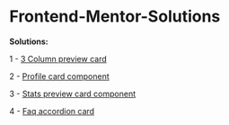 # Frontend-Mentor-Solutions

<strong>Solutions:</strong>

1 - <a href="https://roberson-andrade.github.io/Frontend-Mentor-Solutions/3-column%20preview%20card/">3 Column preview card</a>


2 - <a href="https://roberson-andrade.github.io/Frontend-Mentor-Solutions/Profile-card-main/">Profile card component</a>


3 - <a href="https://roberson-andrade.github.io/Frontend-Mentor-Solutions/stats%20preview%20card%20component%20main/">Stats preview card component</a>

4 - <a href="https://roberson-andrade.github.io/Frontend-Mentor-Solutions/faq-accordion-card-main/">Faq accordion card </a>
